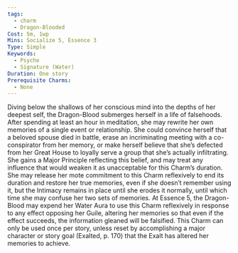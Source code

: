 ```yaml
---
tags:
  - charm
  - Dragon-Blooded
Cost: 5m, 1wp
Mins: Socialize 5, Essence 3
Type: Simple
Keywords:
  - Psyche
  - Signature (Water)
Duration: One story
Prerequisite Charms:
  - None
---
```

Diving below the shallows of her conscious mind into the depths of her deepest self, the Dragon-Blood submerges herself in a life of falsehoods. After spending at least an hour in meditation, she may rewrite her own memories of a single event or relationship. She could convince herself that a beloved spouse died in battle, erase an incriminating meeting with a co-conspirator from her memory, or make herself believe that she’s defected from her Great House to loyally serve a group that she’s actually infiltrating. She gains a Major Principle reflecting this belief, and may treat any influence that would weaken it as unacceptable for this Charm’s duration. She may release her mote commitment to this Charm reflexively to end its duration and restore her true memories, even if she doesn’t remember using it, but the Intimacy remains in place until she erodes it normally, until which time she may confuse her two sets of memories. At Essence 5, the Dragon-Blood may expend her Water Aura to use this Charm reflexively in response to any effect opposing her Guile, altering her memories so that even if the effect succeeds, the information gleaned will be falsified. This Charm can only be used once per story, unless reset by accomplishing a major character or story goal (Exalted, p. 170) that the Exalt has altered her memories to achieve.